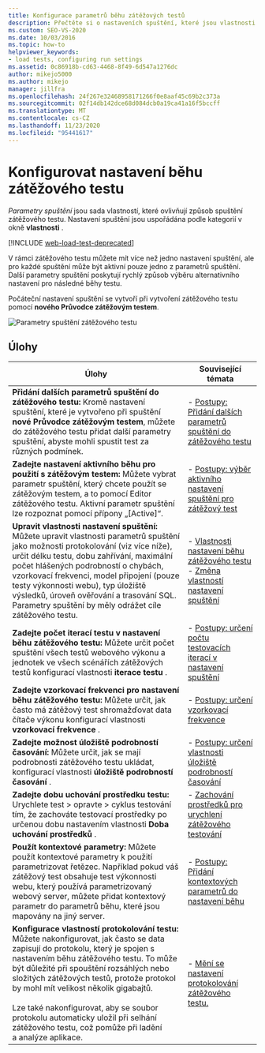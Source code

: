 ```yaml
---
title: Konfigurace parametrů běhu zátěžových testů
description: Přečtěte si o nastaveních spuštění, které jsou vlastnosti ovlivňující způsob, jakým běží zátěžový test. Nastavení spuštění jsou uspořádána podle kategorií v okno Vlastnosti.
ms.custom: SEO-VS-2020
ms.date: 10/03/2016
ms.topic: how-to
helpviewer_keywords:
- load tests, configuring run settings
ms.assetid: 0c86918b-cd63-4468-8f49-6d547a1276dc
author: mikejo5000
ms.author: mikejo
manager: jillfra
ms.openlocfilehash: 24f267e32468958171266f0e8aaf45c69b2c373a
ms.sourcegitcommit: 02f14db142dce68d084dcb0a19ca41a16f5bccff
ms.translationtype: MT
ms.contentlocale: cs-CZ
ms.lasthandoff: 11/23/2020
ms.locfileid: "95441617"
---
```

# <a name="configure-load-test-run-settings"></a>Konfigurovat nastavení běhu zátěžového testu

*Parametry spuštění* jsou sada vlastností, které ovlivňují způsob spuštění zátěžového testu. Nastavení spuštění jsou uspořádána podle kategorií v okně **vlastnosti** .

[!INCLUDE [web-load-test-deprecated](includes/web-load-test-deprecated.md)]

V rámci zátěžového testu můžete mít více než jedno nastavení spuštění, ale pro každé spuštění může být aktivní pouze jedno z parametrů spuštění. Další parametry spuštění poskytují rychlý způsob výběru alternativního nastavení pro následné běhy testu.

Počáteční nastavení spuštění se vytvoří při vytvoření zátěžového testu pomocí **nového Průvodce zátěžovým testem**.

![Parametry spuštění zátěžového testu](../test/media/loadtestrunsettings.png)

## <a name="tasks"></a>Úlohy

|Úlohy|Související témata|
|-|-|
|**Přidání dalších parametrů spuštění do zátěžového testu:** Kromě nastavení spuštění, které je vytvořeno při spuštění **nové Průvodce zátěžovým testem**, můžete do zátěžového testu přidat další parametry spuštění, abyste mohli spustit test za různých podmínek.|-   [Postupy: Přidání dalších parametrů spuštění do zátěžového testu](../test/how-to-add-additional-run-settings-to-a-load-test.md)|
|**Zadejte nastavení aktivního běhu pro použití s zátěžovým testem:** Můžete vybrat parametr spuštění, který chcete použít se zátěžovým testem, a to pomocí Editor zátěžového testu. Aktivní parametr spuštění lze rozpoznat pomocí přípony „[Active]“.|-   [Postupy: výběr aktivního nastavení spuštění pro zátěžový test](../test/how-to-select-the-active-run-setting-for-a-load-test.md)|
|**Upravit vlastnosti nastavení spuštění:** Můžete upravit vlastnosti parametrů spuštění jako možnosti protokolování (viz více níže), určit délku testu, dobu zahřívání, maximální počet hlášených podrobností o chybách, vzorkovací frekvenci, model připojení (pouze testy výkonnosti webu), typ úložiště výsledků, úroveň ověřování a trasování SQL. Parametry spuštění by měly odrážet cíle zátěžového testu.|-   [Vlastnosti nastavení běhu zátěžového testu](../test/load-test-run-settings-properties.md)<br />-   [Změna vlastností nastavení spuštění](../test/load-test-run-settings-properties.md#change-run-setting-properties)|
|**Zadejte počet iterací testu v nastavení běhu zátěžového testu:** Můžete určit počet spuštění všech testů webového výkonu a jednotek ve všech scénářích zátěžových testů konfigurací vlastnosti **iterace testu** .|-   [Postupy: určení počtu testovacích iterací v nastavení spuštění](../test/how-to-specify-the-number-of-test-iterations-in-a-load-test.md)|
|**Zadejte vzorkovací frekvenci pro nastavení běhu zátěžového testu:** Můžete určit, jak často má zátěžový test shromažďovat data čítače výkonu konfigurací vlastnosti **vzorkovací frekvence** .|-   [Postupy: určení vzorkovací frekvence](../test/how-to-specify-the-sample-rate-for-a-load-test.md)|
|**Zadejte možnost úložiště podrobností časování:** Můžete určit, jak se mají podrobnosti zátěžového testu ukládat, konfigurací vlastnosti **úložiště podrobností časování** .|-   [Postupy: určení vlastnosti úložiště podrobností časování](../test/how-to-specify-the-timing-details-storage-property-for-a-load-test.md)|
|**Zadejte dobu uchování prostředku testu:** Urychlete test > opravte > cyklus testování tím, že zachováte testovací prostředky po určenou dobu nastavením vlastnosti **Doba uchování prostředků** .|-   [Zachování prostředků pro urychlení zátěžového testování](/azure/devops/test/load-test/getting-started-with-performance-testing?view=vsts&preserve-view=true)|
|**Použít kontextové parametry:** Můžete použít kontextové parametry k použití parametrizovat řetězec. Například pokud váš zátěžový test obsahuje test výkonnosti webu, který používá parametrizovaný webový server, můžete přidat kontextový parametr do parametrů běhu, které jsou mapovány na jiný server.|-   [Postupy: Přidání kontextových parametrů do nastavení běhu](../test/how-to-add-context-parameters-to-a-load-test-run-setting.md)|
|**Konfigurace vlastností protokolování testu:** Můžete nakonfigurovat, jak často se data zapisují do protokolu, který je spojen s nastavením běhu zátěžového testu. To může být důležité při spouštění rozsáhlých nebo složitých zátěžových testů, protože protokol by mohl mít velikost několik gigabajtů.<br /><br /> Lze také nakonfigurovat, aby se soubor protokolu automaticky uložil při selhání zátěžového testu, což pomůže při ladění a analýze aplikace.|-   [Mění se nastavení protokolování zátěžového testu.](../test/modify-load-test-logging-settings.md)|